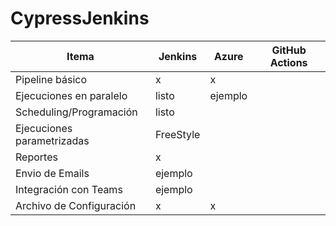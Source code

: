 # CypressJenkins

| Itema                      | Jenkins   | Azure   | GitHub Actions |
| -------------------------- | --------- | ------- | -------------- |
| Pipeline básico            | x         | x       |                |
| Ejecuciones en paralelo    | listo     | ejemplo |                |
| Scheduling/Programación    | listo     |         |                |
| Ejecuciones parametrizadas | FreeStyle |         |                |
| Reportes                   | x         |         |                |
| Envio de Emails            | ejemplo   |         |                |
| Integración con Teams      | ejemplo   |         |                |
| Archivo de Configuración   | x         | x       |                |
